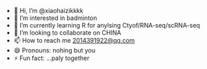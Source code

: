 - 👋 Hi, I’m @xiaohaizikkkk
- 👀 I’m interested in badminton
- 🌱 I’m currently learning R for anylsing Ctyof/RNA-seq/scRNA-seq
- 💞️ I’m looking to collaborate on CHINA
- 📫 How to reach me 2014391922@qq.com
- 😄 Pronouns: nohing but you
- ⚡ Fun fact: ...paly together

<!---
xiaohaizikkkk/xiaohaizikkkk is a ✨ special ✨ repository because its `README.md` (this file) appears on your GitHub profile.
You can click the Preview link to take a look at your changes.
--->
